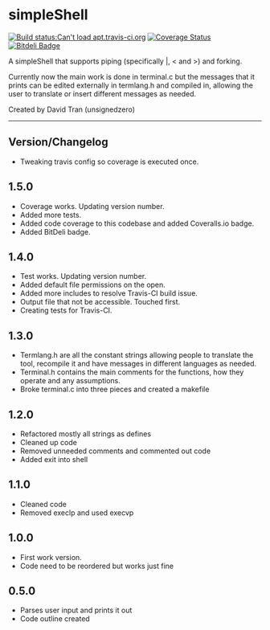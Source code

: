 # simpleShell
[![Build status:Can't load apt.travis-ci.org](https://api.travis-ci.org/unsignedzero/simpleShell.png?branch=master)](https://travis-ci.org/unsignedzero/simpleShell)
[![Coverage Status](https://coveralls.io/repos/unsignedzero/simpleShell/badge.png?branch=master)](https://coveralls.io/r/unsignedzero/simpleShell?branch=master)
[![Bitdeli Badge](https://d2weczhvl823v0.cloudfront.net/unsignedzero/simpleshell/trend.png)](https://bitdeli.com/free "Bitdeli Badge")

A simpleShell that supports piping (specifically |, < and >) and forking.

Currently now the main work is done in terminal.c but the messages that
it prints can be edited externally in termlang.h and compiled in, allowing
the user to translate or insert different messages as needed.

Created by David Tran (unsignedzero)

* * * *

## Version/Changelog #

* Tweaking travis config so coverage is executed once.

## 1.5.0 #
* Coverage works. Updating version number.
* Added more tests.
* Added code coverage to this codebase and added Coveralls.io badge.
* Added BitDeli badge.

## 1.4.0 #
* Test works. Updating version number.
* Added default file permissions on the open.
* Added more includes to resolve Travis-CI build issue.
* Output file that not be accessible. Touched first.
* Creating tests for Travis-CI.

## 1.3.0 #
* Termlang.h are all the constant strings allowing people to translate the
  tool, recompile it and have messages in different languages as needed.
* Terminal.h contains the main comments for the functions, how they operate
  and any assumptions.
* Broke terminal.c into three pieces and created a makefile

## 1.2.0 #
* Refactored mostly all strings as defines
* Cleaned up code
* Removed unneeded comments and commented out code
* Added exit into shell

## 1.1.0 #
* Cleaned code
* Removed execlp and used execvp

## 1.0.0 #
* First work version.
* Code need to be reordered but works just fine

## 0.5.0 #
* Parses user input and prints it out
* Code outline created
